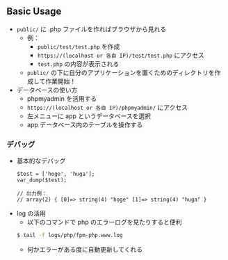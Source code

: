 ## Basic Usage

* `public/` に .php ファイルを作ればブラウザから見れる
    - 例：
         + `public/test/test.php` を作成
         + `https://(localhost or 各自 IP)/test/test.php` にアクセス
         + `test.php` の内容が表示される
    - `public/` の下に自分のアプリケーションを置くためのディレクトリを作成して作業開始！
* データベースの使い方
    - phpmyadmin を活用する
    - `https://(localhost or 各自 IP)/phpmyadmin/` にアクセス
    - 左メニューに app というデータベースを選択
    - app データベース内のテーブルを操作する
    
### デバッグ
* 基本的なデバッグ
    ```
    $test = ['hoge', 'huga'];
    var_dump($test);
    
    // 出力例：
    // array(2) { [0]=> string(4) "hoge" [1]=> string(4) "huga" }
    ```
* log の活用
    - 以下のコマンドで php のエラーログを見たりすると便利
    ```bash
    $ tail -f logs/php/fpm-php.www.log
    ```
    - 何かエラーがある度に自動更新してくれる